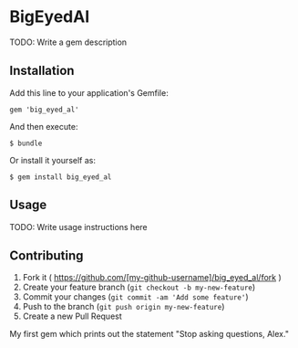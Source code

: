 # BigEyedAl

TODO: Write a gem description

## Installation

Add this line to your application's Gemfile:

    gem 'big_eyed_al'

And then execute:

    $ bundle

Or install it yourself as:

    $ gem install big_eyed_al

## Usage

TODO: Write usage instructions here

## Contributing

1. Fork it ( https://github.com/[my-github-username]/big_eyed_al/fork )
2. Create your feature branch (`git checkout -b my-new-feature`)
3. Commit your changes (`git commit -am 'Add some feature'`)
4. Push to the branch (`git push origin my-new-feature`)
5. Create a new Pull Request

My first gem which prints out the statement "Stop asking questions, Alex."
